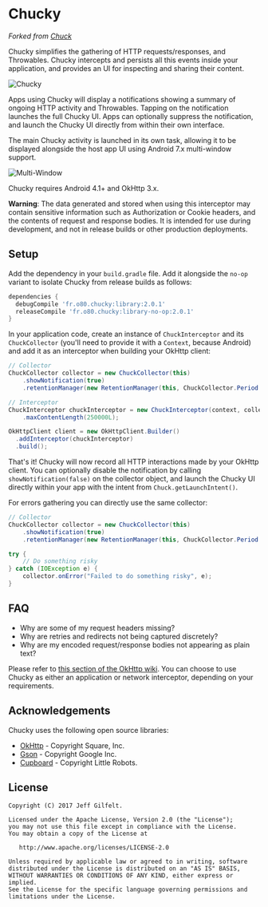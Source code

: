 Chucky
======

_Forked from [Chuck](https://github.com/jgilfelt/chuck)_

Chucky simplifies the gathering of HTTP requests/responses, and Throwables. Chucky intercepts and persists all this events inside your application, and provides an UI for inspecting and sharing their content.

![Chucky](assets/chuck.gif)

Apps using Chucky will display a notifications showing a summary of ongoing HTTP activity and Throwables. Tapping on the notification launches the full Chucky UI. Apps can optionally suppress the notification, and launch the Chucky UI directly from within their own interface.

The main Chucky activity is launched in its own task, allowing it to be displayed alongside the host app UI using Android 7.x multi-window support.

![Multi-Window](assets/multiwindow.gif)

Chucky requires Android 4.1+ and OkHttp 3.x.

**Warning**: The data generated and stored when using this interceptor may contain sensitive information such as Authorization or Cookie headers, and the contents of request and response bodies. It is intended for use during development, and not in release builds or other production deployments.

Setup
-----

Add the dependency in your `build.gradle` file. Add it alongside the `no-op` variant to isolate Chucky from release builds as follows:

```gradle
dependencies {
  debugCompile 'fr.o80.chucky:library:2.0.1'
  releaseCompile 'fr.o80.chucky:library-no-op:2.0.1'
}
```

In your application code, create an instance of `ChuckInterceptor` and its `ChuckCollector` (you'll need to provide it with a `Context`, because Android) and add it as an interceptor when building your OkHttp client:

```java
// Collector
ChuckCollector collector = new ChuckCollector(this)
    .showNotification(true)
    .retentionManager(new RetentionManager(this, ChuckCollector.Period.ONE_HOUR));

// Interceptor
ChuckInterceptor chuckInterceptor = new ChuckInterceptor(context, collector)
    .maxContentLength(250000L);

OkHttpClient client = new OkHttpClient.Builder()
  .addInterceptor(chuckInterceptor)
  .build();
```

That's it! Chucky will now record all HTTP interactions made by your OkHttp client. You can optionally disable the notification by calling `showNotification(false)` on the collector object, and launch the Chucky UI directly within your app with the intent from `Chuck.getLaunchIntent()`.

For errors gathering you can directly use the same collector:

```java
// Collector
ChuckCollector collector = new ChuckCollector(this)
    .showNotification(true)
    .retentionManager(new RetentionManager(this, ChuckCollector.Period.ONE_HOUR));

try {
    // Do something risky
} catch (IOException e) {
    collector.onError("Failed to do something risky", e);
}
```

FAQ
---

- Why are some of my request headers missing?
- Why are retries and redirects not being captured discretely?
- Why are my encoded request/response bodies not appearing as plain text?

Please refer to [this section of the OkHttp wiki](https://github.com/square/okhttp/wiki/Interceptors#choosing-between-application-and-network-interceptors). You can choose to use Chucky as either an application or network interceptor, depending on your requirements.

Acknowledgements
----------------

Chucky uses the following open source libraries:

- [OkHttp](https://github.com/square/okhttp) - Copyright Square, Inc.
- [Gson](https://github.com/google/gson) - Copyright Google Inc.
- [Cupboard](https://bitbucket.org/littlerobots/cupboard) - Copyright Little Robots.

License
-------

    Copyright (C) 2017 Jeff Gilfelt.

    Licensed under the Apache License, Version 2.0 (the "License");
    you may not use this file except in compliance with the License.
    You may obtain a copy of the License at

       http://www.apache.org/licenses/LICENSE-2.0

    Unless required by applicable law or agreed to in writing, software
    distributed under the License is distributed on an "AS IS" BASIS,
    WITHOUT WARRANTIES OR CONDITIONS OF ANY KIND, either express or implied.
    See the License for the specific language governing permissions and
    limitations under the License.
